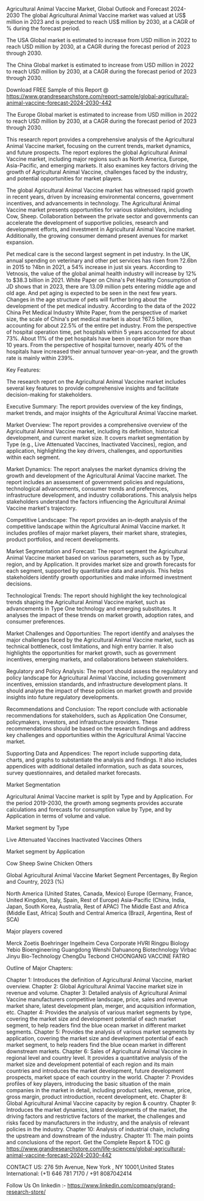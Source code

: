 Agricultural Animal Vaccine Market, Global Outlook and Forecast 2024-2030
The global Agricultural Animal Vaccine market was valued at US$ million in 2023 and is projected to reach US$ million by 2030, at a CAGR of % during the forecast period.

The USA Global market is estimated to increase from USD million in 2022 to reach USD million by 2030, at a CAGR during the forecast period of 2023 through 2030.

The China Global market is estimated to increase from USD million in 2022 to reach USD million by 2030, at a CAGR during the forecast period of 2023 through 2030.

Download FREE Sample of this Report @ https://www.grandresearchstore.com/report-sample/global-agricultural-animal-vaccine-forecast-2024-2030-442

The Europe Global market is estimated to increase from USD million in 2022 to reach USD million by 2030, at a CAGR during the forecast period of 2023 through 2030.

This research report provides a comprehensive analysis of the Agricultural Animal Vaccine market, focusing on the current trends, market dynamics, and future prospects. The report explores the global Agricultural Animal Vaccine market, including major regions such as North America, Europe, Asia-Pacific, and emerging markets. It also examines key factors driving the growth of Agricultural Animal Vaccine, challenges faced by the industry, and potential opportunities for market players.

The global Agricultural Animal Vaccine market has witnessed rapid growth in recent years, driven by increasing environmental concerns, government incentives, and advancements in technology. The Agricultural Animal Vaccine market presents opportunities for various stakeholders, including Cow, Sheep. Collaboration between the private sector and governments can accelerate the development of supportive policies, research and development efforts, and investment in Agricultural Animal Vaccine market. Additionally, the growing consumer demand present avenues for market expansion.

Pet medical care is the second largest segment in pet industry. In the UK, annual spending on veterinary and other pet services has risen from ?2.6bn in 2015 to ?4bn in 2021, a 54% increase in just six years. According to Vetnosis, the value of the global animal health industry will increase by 12% to $38.3 billion in 2021. White Paper on China's Pet Healthy Consumption of JD shows that in 2023, there are 13.09 million pets entering middle age and old age. And pet aging is expected to be seen in the next few years. Changes in the age structure of pets will further bring about the development of the pet medical industry. According to the data of the 2022 China Pet Medical Industry White Paper, from the perspective of market size, the scale of China's pet medical market is about ?67.5 billion, accounting for about 22.5% of the entire pet industry. From the perspective of hospital operation time, pet hospitals within 5 years accounted for about 73%. About 11% of the pet hospitals have been in operation for more than 10 years. From the perspective of hospital turnover, nearly 40% of the hospitals have increased their annual turnover year-on-year, and the growth rate is mainly within 239%.

Key Features:

The research report on the Agricultural Animal Vaccine market includes several key features to provide comprehensive insights and facilitate decision-making for stakeholders.

Executive Summary: The report provides overview of the key findings, market trends, and major insights of the Agricultural Animal Vaccine market.

Market Overview: The report provides a comprehensive overview of the Agricultural Animal Vaccine market, including its definition, historical development, and current market size. It covers market segmentation by Type (e.g., Live Attenuated Vaccines, Inactivated Vaccines), region, and application, highlighting the key drivers, challenges, and opportunities within each segment.

Market Dynamics: The report analyses the market dynamics driving the growth and development of the Agricultural Animal Vaccine market. The report includes an assessment of government policies and regulations, technological advancements, consumer trends and preferences, infrastructure development, and industry collaborations. This analysis helps stakeholders understand the factors influencing the Agricultural Animal Vaccine market's trajectory.

Competitive Landscape: The report provides an in-depth analysis of the competitive landscape within the Agricultural Animal Vaccine market. It includes profiles of major market players, their market share, strategies, product portfolios, and recent developments.

Market Segmentation and Forecast: The report segment the Agricultural Animal Vaccine market based on various parameters, such as by Type, region, and by Application. It provides market size and growth forecasts for each segment, supported by quantitative data and analysis. This helps stakeholders identify growth opportunities and make informed investment decisions.

Technological Trends: The report should highlight the key technological trends shaping the Agricultural Animal Vaccine market, such as advancements in Type One technology and emerging substitutes. It analyses the impact of these trends on market growth, adoption rates, and consumer preferences.

Market Challenges and Opportunities: The report identify and analyses the major challenges faced by the Agricultural Animal Vaccine market, such as technical bottleneck, cost limitations, and high entry barrier. It also highlights the opportunities for market growth, such as government incentives, emerging markets, and collaborations between stakeholders.

Regulatory and Policy Analysis: The report should assess the regulatory and policy landscape for Agricultural Animal Vaccine, including government incentives, emission standards, and infrastructure development plans. It should analyse the impact of these policies on market growth and provide insights into future regulatory developments.

Recommendations and Conclusion: The report conclude with actionable recommendations for stakeholders, such as Application One Consumer, policymakers, investors, and infrastructure providers. These recommendations should be based on the research findings and address key challenges and opportunities within the Agricultural Animal Vaccine market.

Supporting Data and Appendices: The report include supporting data, charts, and graphs to substantiate the analysis and findings. It also includes appendices with additional detailed information, such as data sources, survey questionnaires, and detailed market forecasts.

Market Segmentation

Agricultural Animal Vaccine market is split by Type and by Application. For the period 2019-2030, the growth among segments provides accurate calculations and forecasts for consumption value by Type, and by Application in terms of volume and value.

Market segment by Type

Live Attenuated Vaccines
Inactivated Vaccines
Others

Market segment by Application

Cow
Sheep
Swine
Chicken
Others

Global Agricultural Animal Vaccine Market Segment Percentages, By Region and Country, 2023 (%)

North America (United States, Canada, Mexico)
Europe (Germany, France, United Kingdom, Italy, Spain, Rest of Europe)
Asia-Pacific (China, India, Japan, South Korea, Australia, Rest of APAC)
The Middle East and Africa (Middle East, Africa)
South and Central America (Brazil, Argentina, Rest of SCA)

Major players covered

Merck
Zoetis
Boehringer Ingelheim
Ceva Corporate
HVRI
Ringpu Biology
Yebio Bioengineering
Guangdong Wenshi Dahuanong Biotechnology
Virbac
Jinyu Bio-Technology
ChengDu Tecbond
CHOONGANG VACCINE
FATRO

Outline of Major Chapters:

Chapter 1: Introduces the definition of Agricultural Animal Vaccine, market overview.
Chapter 2: Global Agricultural Animal Vaccine market size in revenue and volume.
Chapter 3: Detailed analysis of Agricultural Animal Vaccine manufacturers competitive landscape, price, sales and revenue market share, latest development plan, merger, and acquisition information, etc.
Chapter 4: Provides the analysis of various market segments by type, covering the market size and development potential of each market segment, to help readers find the blue ocean market in different market segments.
Chapter 5: Provides the analysis of various market segments by application, covering the market size and development potential of each market segment, to help readers find the blue ocean market in different downstream markets.
Chapter 6: Sales of Agricultural Animal Vaccine in regional level and country level. It provides a quantitative analysis of the market size and development potential of each region and its main countries and introduces the market development, future development prospects, market space of each country in the world.
Chapter 7: Provides profiles of key players, introducing the basic situation of the main companies in the market in detail, including product sales, revenue, price, gross margin, product introduction, recent development, etc.
Chapter 8: Global Agricultural Animal Vaccine capacity by region & country.
Chapter 9: Introduces the market dynamics, latest developments of the market, the driving factors and restrictive factors of the market, the challenges and risks faced by manufacturers in the industry, and the analysis of relevant policies in the industry.
Chapter 10: Analysis of industrial chain, including the upstream and downstream of the industry.
Chapter 11: The main points and conclusions of the report.
Get the Complete Report & TOC @ https://www.grandresearchstore.com/life-sciences/global-agricultural-animal-vaccine-forecast-2024-2030-442

CONTACT US:
276 5th Avenue, New York , NY 10001,United States
International: (+1) 646 781 7170 / +91 8087042414

Follow Us On linkedin :- https://www.linkedin.com/company/grand-research-store/
